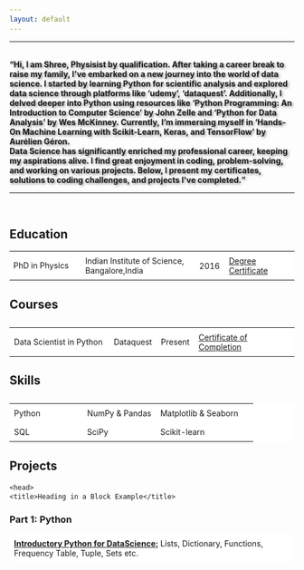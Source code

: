```yaml
---
layout: default
---
```


<html lang="en">
<head>
    <meta charset="UTF-8">
    <meta name="viewport" content="width=device-width, initial-scale=1.0">
    <title>Image with Paragraphs</title>
    <style>
        .container {
            display: flex;
            align-items: center;
        }

        .text p {
            margin: 0; 
            flex: 1;
            padding: 0 20px; /* Adjust padding as needed */
        }  
    </style>
</head>
<body>
    <div class="container">
        <img src="/assets/images/PP2.jpg" alt="profile_pic" style="width: 180px; height: 150px;">
        <div class="text">
            <p style="font-size: 22px; text-align: center;"><strong>Bhagyashree Bhat</strong></p>
            <p style="color: black;">Data Scientist, Machine Learning Student & Physist</p> 
            <hr style="height= 20x; background-color= black; border=none;">

            <head>
            <!-- Include Font Awesome(logos link -->
            <link rel="stylesheet" href="https://cdnjs.cloudflare.com/ajax/libs/font-awesome/6.4.2/css/all.min.css">
            <style>
             .icon{
               color = black;
               }
            </style>
            </head>
            
            <p style="text-align: center;">bshreeks@gmail.com <i class="fas fa-envelope icon"></i></p>            
            <p style="text-align: center;">https://www.linkedin.com/in/bhagyashreeks <i class="fab fa-linkedin linkedin-icon"></i></p>
            <p style="text-align: center;">https://github.com/bshreeks/ <i class="fab fa-github github-icon"></i></p>
        </div>
    </div>
</body>

<head>
    <meta charset="UTF-8">
    <meta name="viewport" content="width=device-width, initial-scale=1.0">
    <title>Logo with Text</title>
    <style>
        .container {
            display: flex;
            align-items: center;
        }

        .logo {
            margin-right: 20px; /* Adjust margin as needed */
        }
    </style>
</head>
</html>
<head>
    <meta charset="UTF-8">
    <meta name="viewport" content="width=device-width, initial-scale=1.0">
    <title>Thick Line</title>
    <style>
        hr.thick {
            border: none;
            background-color: maroon; /* Line color */
            height: 5px; /* Line thickness */
        }
    </style>
</head>
<body>
    <hr class="thick">
</body>

<br>
<head>
    <meta charset="UTF-8">
    <meta name="viewport" content="width=device-width, initial-scale=1.0">
    <title>Shadowed Paragraph</title>
    <style>
        .shadowed-paragraph {
            text-shadow: 2px 2px 4px rgba(0, 0, 0, 0.5); /* Horizontal offset, vertical offset, blur radius, color */
        }
    </style>
</head>

<body><b><q class="shadowed-paragraph">Hi, I am Shree, Physisist by qualification. After taking a career break to raise my family, I’ve embarked on a new journey into the world of data science. I started by learning Python for scientific analysis and explored data science through platforms like ‘udemy’, ‘dataquest’. Additionally, I delved deeper into Python using resources like ‘Python Programming: An Introduction to Computer Science’ by John Zelle and ‘Python for Data Analysis’ by Wes McKinney. Currently, I’m immersing myself in ‘Hands-On Machine Learning with Scikit-Learn, Keras, and TensorFlow’ by Aurélien Géron. <br>
Data Science has significantly enriched my professional career, keeping my aspirations alive. I find great enjoyment in coding, problem-solving, and working on various projects. Below, I present my certificates, solutions to coding challenges, and projects I've completed.</q></b></body>
<br>
<body>
    <hr class="thick">
</body>

<br>

<h2><b>Education</b></h2>
<table style="border-collapse: collapse; width: 100%;">
<style>
  table {
    background-color: white; 
  }
</style>
  <colgroup>
    <col style="width: 25%;">
    <col style="width: 40%;">
  </colgroup>
  <tbody>
    <tr>
      <td>PhD in Physics</td>
      <td style="padding: 8px;">Indian Institute of Science, Bangalore,India</td>
      <td style="padding: 8px;">2016</td>
      <td style="padding: 8px;"><a href="https://www.linkedin.com/in/bhagyashreeks/" target="_blank">Degree Certificate</a></td>
    </tr>
<table>

<h2 style="margin-bottom: 0;"><b>Courses</b></h2>
<table style="border-collapse: collapse; width: 100%;">
  <colgroup>
    <col style="width: 35%;">
    <col style="width: 15%;">
  </colgroup>
  <tbody>
    <tr>
      <td style="padding: 8px;">Data Scientist in Python</td>
      <td style="padding: 8px;">Dataquest</td>
      <td style="padding: 8px;">Present</td>
      <td style="padding: 8px;"><a href="https://www.linkedin.com/in/bhagyashreeks/" target="_blank">Certificate of Completion</a></td>
    </tr>
<table>

<h2 style="margin-bottom: 0;"><b>Skills</b></h2>
<table style="border-collapse: collapse; width: 100%;">
  <colgroup>
    <col style="width: 30%;">
    <col style="width: 30%;">
  </colgroup>
  <tbody>
    <tr>
      <td style="padding: 8px;">Python</td>
      <td style="padding: 8px;">NumPy & Pandas</td>
      <td style="padding: 8px;">Matplotlib & Seaborn</td>
    </tr>
    <tr>
      <td style="padding: 8px;">SQL</td>
      <td style="padding: 8px;">SciPy</td>
      <td style="padding: 8px;">Scikit-learn</td>
    </tr>
  </tbody>
</table>

<h2><b>Projects</b></h2>
<head>
<meta charset="UTF-8">
<meta name="viewport" content="width=device-width, initial-scale=1.0">

    <head>
    <title>Heading in a Block Example</title>
</head>
<body>
    <section>
        <h3>Part 1: Python</h3>
    </section>
</body>


<title>Smooth Block</title>
<style>
    .smooth-block {
        display: inline-block;
        padding: 8px;
        background-color: white;
        border-radius: 8px; /* Adjust the value to change the roundness */
    }
</style>
</head>
<span class="smooth-block"><strong><u>Introductory Python for DataScience:</u></strong> Lists, Dictionary, Functions, Frequency Table, Tuple, Sets etc.</span>

<head>
    <meta charset="UTF-8">
    <meta name="viewport" content="width=device-width, initial-scale=1.0">
    <title>Image with Paragraphs</title>
    <style>
        .container {
            display: flex;
            align-items: center;
        }

        .text p {
            margin: 0; 
            flex: 1;
            padding: 0 20px; /* Adjust padding as needed */
        }  
    </style>
</head>
<body>
    <div class="container">
        <a href="https://github.com/bshreeks/dataquest_projects/blob/main/App_Profile.ipynb" target="_blank">
        <img src="/assets/images/AppStore.jpg" alt="profile_pic" style="width: 250px; height: 200px;">
        </a>
        <div class="text">
            <p><strong>Profitable App Profiles for the Apple Store and Google Play Markets</strong></p>
            <p><i>In this project we worked with a company that builds free Android and iOS apps, which are free to download and install. The main revenue of the company is from in-app adds. Our objective in here is to help the developers understand what type of apps attract more users and are more profitable. We have come up with a list of genres for apps which can be profitable to both the app stores.</i></p>
        </div>
    </div>
</body>




<head>
<meta charset="UTF-8">
<meta name="viewport" content="width=device-width, initial-scale=1.0">

</head>
<span class="smooth-block"><strong><u>Intermediate Python for DataScience:</u></strong> Data Cleaning, Basic Data Analysis, Object Oriented Programming, Python Dates & Times etc.</span>

<head>
    <meta charset="UTF-8">
    <meta name="viewport" content="width=device-width, initial-scale=1.0">
    <title>Image with Paragraphs</title>
    <style>
        .container {
            display: flex;
            align-items: center;
            justify-content: flex-end; /* Shifts items to the end of the container (right in a row layout) */
        }

        .text p {
            margin: 0; 
            flex: 1;
            padding: 0 20px; /* Adjust padding as needed */
        }  
    </style>
</head>
<body>
    <div class="container">
        <div class="text">
            <p><strong>Exploring Hacker News Posts</strong></p>
            <p><i>In this project we performed detailed analysis on the Hacker News Posts dataset (Hacker News is a site started by startup Y combinator). We analysed Ask HN & Show HN posts compared to other posts, in order to understand what kind of posts get more comments and what are the best times to post any comments to get responses.</i></p>
        </div>
        <a href="https://github.com/bshreeks/dataquest_projects/blob/main/Hacker_News_Posts.ipynb" target="_blank">
            <img src="/assets/images/HN.jpg" alt="profile_pic" style="width: 250px; height: 200px;">
        </a>
    </div>
</body>

<hr style="border-color: black; border-width: 4px;">

<br>

<head>
    <title>Heading in a Block Example</title>
</head>
<body>
    <section>
        <h3>Part 2: Data Analysis & Visualization</h3>
    </section>
</body>

<span class="smooth-block"><strong><u>Introduction to Pandas and Numpy for Data Analysis:</u></strong> Numpy, Pandas, Data Exploration, Data Cleaning etc.</span>

<head>
    <meta charset="UTF-8">
    <meta name="viewport" content="width=device-width, initial-scale=1.0">
    <title>Image with Paragraphs</title>
    <style>
        .container {
            display: flex;
            align-items: center;
        }

        .text p {
            margin: 0; 
            flex: 1;
            padding: 0 20px; /* Adjust padding as needed */
        }  
    </style>
</head>
<body>
    <div class="container">
        <a href="https://github.com/bshreeks/dataquest-step2/blob/main/ebay_car_sales.ipynb" target="_blank">
        <img src="/assets/images/ebay_logo.png" alt="ebay_logo" style="width: 250px; height: 200px;">
        </a>
        <div class="text">
            <p><strong>Exploring ebay Car Sales Data</strong></p>
            <p><i>In this project we worked with the dataset with 50000 data points comprising the details of used cars from "eBay Kelenanzeigen", a classified section of German eBay website. The objective of the project is data cleaning and data analysis using 'pandas'. In this project we explored the car price by brand, we found that with increase in mean mileage mean price also increases, we found the most common brand & model combinations and the relation between price and damage/non-damage of the cars.</i></p>
        </div>
    </div>
</body>

<span class="smooth-block"><strong><u>Introduction to Data Visualization in Python:</u></strong> Line Plot, Scatter Plot, Bar Plot, Histograms, Pandas Visualization, Time Series, Correlations, Grid Charts, Relational Plots etc.</span>
<head>
    <meta charset="UTF-8">
    <meta name="viewport" content="width=device-width, initial-scale=1.0">
    <title>Image with Paragraphs</title>
    <style>
        .container {
            display: flex;
            align-items: center;
            justify-content: flex-end; /* Shifts items to the end of the container (right in a row layout) */
        }

        .text p {
            margin: 0; 
            flex: 1;
            padding: 0 20px; /* Adjust padding as needed */
        }  
    </style>
</head>
<body>
    <div class="container">
        <div class="text">
            <p><strong>Finding Heavy Westbound Traffic Indicators on I-94 Interstate Highway</strong></p>
            <p><i>In this project we determined the indicators of heavy westbound traffic on I-94 highway. The data consisted of ~ 50000 rows and 9 columns ike day, temperature, weather type, time of the day, traffic volume etc. The objective of the project was to find out the cause of heavy traffic during the day. Addition to this we have also analysed the night time traffic.</i></p>
        </div>
        <a href="https://github.com/bshreeks/dataquest-step2/blob/main/Heavy_Traffic_Indicator.ipynb" target="_blank">
            <img src="/assets/images/I94.jpg" alt="profile_pic" style="width: 250px; height: 200px;">
        </a>
    </div>
</body>
<span class="smooth-block"><strong><u>Storytelling Using Data Visualization & Information:</u></strong> Information Design Principle (Maximizing the Data-Ink Ratio), Story Telling Data Visualization with Matplotlib, Creating Visual Patterns using Gestalt Principles, Pre-Attentive Attributes, Matplotlib Styles etc.</span>
<head>
    <meta charset="UTF-8">
    <meta name="viewport" content="width=device-width, initial-scale=1.0">
    <title>Image with Paragraphs</title>
    <style>
        .container {
            display: flex;
            align-items: center;
        }

        .text p {
            margin: 0; 
            flex: 1;
            padding: 0 20px; /* Adjust padding as needed */
        }  
    </style>
</head>
<body>
    <div class="container">
        <a href="https://github.com/bshreeks/dataquest-step2/blob/main/Storytelling_Data_Visualization.ipynb" target="_blank">
        <img src="/assets/images/currency_logo.png" alt="currency_logo" style="width: 250px; height: 200px;">
        </a>
        <div class="text">
            <p><strong>Storytelling Data Visualization on Exchange Rates Between Euro & Other Currencies</strong></p>
            <p><i>In this project we visualized variation of exchange rates between euro (official currency of most of the countries in the European union) and US Dollar as well as currencies of various other countries between the years 1999 and 2021. The dataset consisted of 5699 rows and 41 columns. As this project is about explanatory data visualization, we used matplotlib's design principles and styles to achieve our goals. We have found interesting insights from our analysis.</i></p>
        </div>
    </div>
</body>
<hr style="border-color: black; border-width: 4px;">
<br>


<head>
    <title>Heading in a Block Example</title>
</head>
<body>
    <section>
        <h3>Part 3: Data Cleaning</h3>
    </section>
</body>

<span class="smooth-block"><strong><u>Data Cleaning & Analysis in Python:</u></strong> Data Aggregation (groupby objects & agg methods, aggregation with pivot_table), etc.</span>




<br><br>
<h2 style="margin-bottom: 0;"><b>Python Programming</b></h2>
<head>
    <meta charset="UTF-8">
    <meta name="viewport" content="width=device-width, initial-scale=1.0">
    <title>Image with Paragraphs</title>
    <style>
        .container {
            display: flex;
            align-items: center;
        }

        .text p {
            margin: 0; 
            flex: 1;
            padding: 0 20px; /* Adjust padding as needed */
        }  
    </style>
</head>
<body>
    <div class="container">
        <a href="https://github.com/bshreeks/Python-Programming-Exercises-" target="_blank">
        <img src="/assets/images/Python_Programming.png" alt="profile_pic" style="width: 250px; height: 200px;">
        </a>
        <div class="text">
            <p><strong>Python Programming: An Introduction to Computer Science by John Zelle</strong></p>
            <p><i>I have organized my programming exercise solutions into separate sections, each corresponding to the chapters of the textbook</i></p>
        </div>
    </div>
</body>
